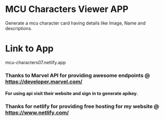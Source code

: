 # MCU Characters Viewer APP
Generate a mcu character card having details like Image, Name and descriptions.

# Link to App
mcu-characters07.netlify.app

### Thanks to Marvel API for providing awesome endpoints @ https://developer.marvel.com/
#### For using api visit their website and sign in to generate apikey.
### Thanks for netlify for providing free hosting for my website  @ https://www.netlify.com/
